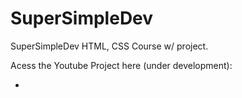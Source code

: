 # SuperSimpleDev
 SuperSimpleDev HTML, CSS Course w/ project.
 
 Acess the Youtube Project here (under development):
 - <a href="https://gutopsilva.github.io/SuperSimpleDev/youtube-project/youtube.html" target="_blank" rel="external">
